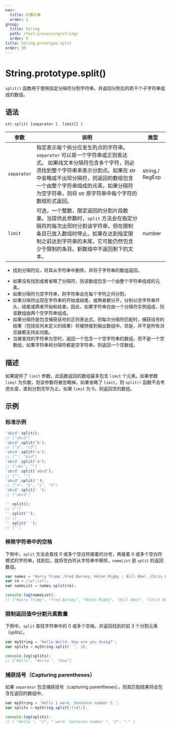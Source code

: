 ```yaml
---
nav:
  title: 内置对象
  order: 2
group:
  title: String
  path: /text-processing/string/
  order: 9
title: String.prototype.split
order: 30
---
```


# String.prototype.split()

`split()` 函数用于使用指定分隔符分割字符串，并返回分割后的若干个子字符串组成的数组。

## 语法

```js
str.split( [separator [, limit]] )
```

| 参数        | 说明                                                                                                                                                                                                                                                                                          | 类型            |
| ----------- | --------------------------------------------------------------------------------------------------------------------------------------------------------------------------------------------------------------------------------------------------------------------------------------------- | --------------- |
| `separator` | 指定表示每个拆分应发生的点的字符串。`separator` 可以是一个字符串或正则表达式。 如果纯文本分隔符包含多个字符，则必须找到整个字符串来表示分割点。如果在 str 中省略或不出现分隔符，则返回的数组包含一个由整个字符串组成的元素。如果分隔符为空字符串，则将 str 原字符串中每个字符的数组形式返回。 | string / RegExp |
| `limit`     | 可选，一个整数，限定返回的分割片段数量。当提供此参数时，`split` 方法会在指定分隔符的每次出现时分割该字符串，但在限制条目已放入数组时停止。如果在达到指定限制之前达到字符串的末尾，它可能仍然包含少于限制的条目。新数组中不返回剩下的文本。                                                    | number          |

- 找到分隔符后，将其从字符串中删除，并将子字符串的数组返回。

* 如果没有找到或者省略了分隔符，则该数组包含一个由整个字符串组成的元素。
* 如果分隔符为空字符串，则字符串会在每个字符之间分割。
* 如果分隔符出现在字符串的开始或结尾，或两者都分开，分别以空字符串开头，结尾或两者开始和结束。因此，如果字符串仅由一个分隔符实例组成，则该数组由两个空字符串组成。
* 如果分隔符是包含捕获括号的正则表达式，则每次分隔符匹配时，捕获括号的结果（包括任何未定义的结果）将被拼接到输出数组中。但是，并不是所有浏览器都支持此功能。
* 当被查找的字符串为空时，返回一个包含一个空字符串的数组，而不是一个空数组，如果字符串和分隔符都是空字符串，则返回一个空数组。

## 描述

如果提供了 `limit` 参数，此函数返回的数组最多包含 `limit` 个元素。如果参数 `limit` 为负数，则该参数将被忽略掉。如果省略了 `limit`，则 `split()` 函数不会考虑长度，直到分割完毕为止。如果 `limit` 为 0，则返回空的数组。

## 示例

### 标准示例

```js
'abcd'.split();
// ["abcd"]
'abcd'.split('b');
// ["a", "cd"]
'abcd'.split('a');
// ["", "bcd"]
'abcd'.split('d');
// ["abc", ""]
'abcd'.split('abcd');
// ["", ""]
'abcd'.split('');
// ["a", "b", "c", "d"]
'abcd'.split(' ');
// ["abcd"]

''.split();
// [""]
''.split('');
// []
''.split(' ');
// [""]
```

### 移除字符串中的空格

下例中，`split` 方法会查找 0 或多个空白符接着的分号，再接着 0 或多个空白符模式的字符串，找到后，就将空白符从字符串中移除，`nameList` 是 `split` 的返回数组。

```js
var names = 'Harry Trump ;Fred Barney; Helen Rigby ; Bill Abel ;Chris Hand ';
var re = /\s*;\s*/;
var nameList = names.split(re);

console.log(nameList);
// ["Harry Trump", "Fred Barney", "Helen Rigby", "Bill Abel", "Chris Hand "]
```

### 限制返回值中分割元素数量

下例中，`split` 查找字符串中的 0 或多个空格，并返回找到的前 3 个分割元素（splits）。

```js
var myString = 'Hello World. How are you doing?';
var splits = myString.split(' ', 3);

console.log(splits);
// ["Hello", "World.", "How"]
```

### 捕获括号（Capturing parentheses）

如果 `separator` 包含捕获括号（capturing parentheses），则其匹配结果将会包含在返回的数组中。

```js
var myString = 'Hello 1 word. Sentence number 2.';
var splits = myString.split(/(\d)/);

console.log(splits);
// [ "Hello ", "1", " word. Sentence number ", "2", "." ]
```
